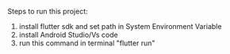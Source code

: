Steps to run this project:

1. install flutter sdk and set path in System Environment Variable
2. install Android Studio/Vs code
3. run this command in terminal "flutter run" 
